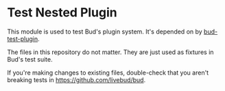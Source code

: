 # Test Nested Plugin

This module is used to test Bud's plugin system. It's depended on by [bud-test-plugin](https://github.com/livebud/bud-test-plugin).

The files in this repository do not matter. They are just used as fixtures in Bud's test suite.

If you're making changes to existing files, double-check that you aren't breaking tests in https://github.com/livebud/bud.

